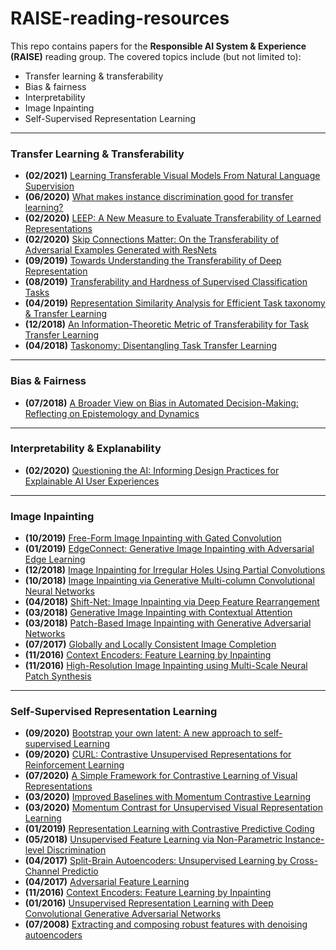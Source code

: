 # RAISE-reading-resources

<!--![alt text](https://github.com/BeanHam/RAISE-reading-resources/blob/main/RAISE.png)-->

This repo contains papers for the **Responsible AI System & Experience (RAISE)** reading group. The covered topics include (but not limited to): 
- Transfer learning & transferability
- Bias & fairness
- Interpretability
- Image Inpainting
- Self-Supervised Representation Learning


---------
### Transfer Learning & Transferability
- **(02/2021)** [Learning Transferable Visual Models From Natural Language Supervision](https://arxiv.org/abs/2103.00020)
- **(06/2020)** [What makes instance discrimination good for transfer learning?](https://arxiv.org/abs/2006.06606)
- **(02/2020)** [LEEP: A New Measure to Evaluate Transferability of Learned Representations](https://arxiv.org/abs/2002.12462)
- **(02/2020)** [Skip Connections Matter: On the Transferability of Adversarial Examples Generated with ResNets](https://arxiv.org/abs/2002.05990)
- **(09/2019)** [Towards Understanding the Transferability of Deep Representation](https://arxiv.org/abs/1909.12031)
- **(08/2019)** [Transferability and Hardness of Supervised Classification Tasks](https://arxiv.org/abs/1908.08142)
- **(04/2019)** [Representation Similarity Analysis for Efficient Task taxonomy & Transfer Learning](https://arxiv.org/abs/1904.11740)
- **(12/2018)** [An Information-Theoretic Metric of Transferability for Task Transfer Learning](https://openreview.net/forum?id=BkxAUjRqY7)
- **(04/2018)** [Taskonomy: Disentangling Task Transfer Learning](https://arxiv.org/abs/1804.08328)


---------
### Bias & Fairness
- **(07/2018)** [A Broader View on Bias in Automated Decision-Making: Reflecting on Epistemology and Dynamics](https://arxiv.org/abs/1807.00553)

---------
### Interpretability & Explanability
- **(02/2020)** [Questioning the AI: Informing Design Practices for Explainable AI User Experiences](https://dl.acm.org/doi/10.1145/3313831.3376590)

---------
### Image Inpainting
- **(10/2019)** [Free-Form Image Inpainting with Gated Convolution](https://arxiv.org/abs/1806.03589)
- **(01/2019)** [EdgeConnect: Generative Image Inpainting with Adversarial Edge Learning](https://arxiv.org/abs/1901.00212)
- **(12/2018)** [Image Inpainting for Irregular Holes Using Partial Convolutions](https://arxiv.org/abs/1804.07723)
- **(10/2018)** [Image Inpainting via Generative Multi-column Convolutional Neural Networks](https://arxiv.org/abs/1810.08771)
- **(04/2018)** [Shift-Net: Image Inpainting via Deep Feature Rearrangement](https://arxiv.org/abs/1801.09392)
- **(03/2018)** [Generative Image Inpainting with Contextual Attention](https://arxiv.org/abs/1801.07892)
- **(03/2018)** [Patch-Based Image Inpainting with Generative Adversarial Networks](https://arxiv.org/abs/1803.07422)
- **(07/2017)** [Globally and Locally Consistent Image Completion](http://iizuka.cs.tsukuba.ac.jp/projects/completion/data/completion_sig2017.pdf)
- **(11/2016)** [Context Encoders: Feature Learning by Inpainting](https://arxiv.org/abs/1604.07379)
- **(11/2016)** [High-Resolution Image Inpainting using Multi-Scale Neural Patch Synthesis](https://arxiv.org/abs/1611.09969)

---------
### Self-Supervised Representation Learning
- **(09/2020)** [Bootstrap your own latent: A new approach to self-supervised Learning](https://arxiv.org/abs/2006.07733)
- **(09/2020)** [CURL: Contrastive Unsupervised Representations for Reinforcement Learning](https://arxiv.org/abs/2004.04136)
- **(07/2020)** [A Simple Framework for Contrastive Learning of Visual Representations](https://arxiv.org/abs/2002.05709)
- **(03/2020)** [Improved Baselines with Momentum Contrastive Learning](https://arxiv.org/abs/2003.04297)
- **(03/2020)** [Momentum Contrast for Unsupervised Visual Representation Learning](https://arxiv.org/abs/1911.05722)
- **(01/2019)** [Representation Learning with Contrastive Predictive Coding](https://arxiv.org/abs/1807.03748)
- **(05/2018)** [Unsupervised Feature Learning via Non-Parametric Instance-level Discrimination](https://arxiv.org/abs/1805.01978v1)
- **(04/2017)** [Split-Brain Autoencoders: Unsupervised Learning by Cross-Channel Predictio](https://arxiv.org/abs/1611.09842)
- **(04/2017)** [Adversarial Feature Learning](https://arxiv.org/abs/1605.09782)
- **(11/2016)** [Context Encoders: Feature Learning by Inpainting](https://arxiv.org/abs/1604.07379)
- **(01/2016)** [Unsupervised Representation Learning with Deep Convolutional Generative Adversarial Networks](https://arxiv.org/abs/1511.06434)
- **(07/2008)** [Extracting and composing robust features with denoising autoencoders](https://www.cs.toronto.edu/~larocheh/publications/icml-2008-denoising-autoencoders.pdf)
